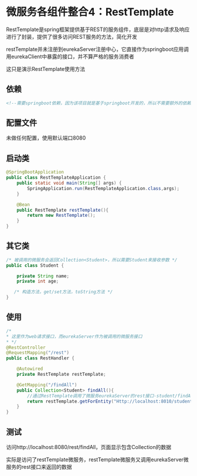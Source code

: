 # 微服务各组件整合4：RestTemplate



RestTemplate是spring框架提供基于REST的服务组件，底层是对http请求及响应进行了封装，提供了很多访问REST服务的方法，简化开发

restTemplate并未注册到eurekaServer注册中心，它直接作为springboot应用调用eurekaClient中暴露的接口，并不算严格的服务消费者

这只是演示RestTemplate使用方法



## 依赖

```xml
<!--需要springboot依赖，因为该项目就是基于springboot开发的，所以不需要额外的依赖-->
```



## 配置文件

未做任何配置，使用默认端口8080



## 启动类

```java
@SpringBootApplication
public class RestTemplateApplication {
    public static void main(String[] args) {
        SpringApplication.run(RestTemplateApplication.class,args);
    }

    @Bean
    public RestTemplate restTemplate(){
        return new RestTemplate();
    }
}
```



## 其它类

```java
/* 被调用的微服务会返回Collection<Student>，所以需要Student来接收参数 */
public class Student {

    private String name;
    private int age;

   /* 构造方法，get/set方法，toString方法 */
}
```





## 使用

```java
/*
* 这里作为web请求接口，而eurekaServer作为被调用的微服务接口
* */
@RestController
@RequestMapping("/rest")
public class RestHandler {

    @Autowired
    private RestTemplate restTemplate;

    @GetMapping("/findAll")
    public Collection<Student> findAll(){
        //通过RestTemplate调用了微服务eurekaServer的rest接口-student/findAll
        return restTemplate.getForEntity("Http://localhost:8010/student/findAll",Collection.class).getBody();
    }
}
```



## 测试

访问http://localhost:8080/rest/findAll，页面显示包含Collection<Student>的数据

实际是访问了restTemplate微服务，restTemplate微服务又调用eurekaServer微服务的rest接口来返回的数据